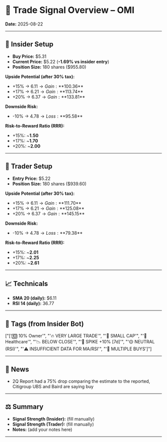 
# 📝 Trade Signal Overview – OMI

**Date:** 2025-08-22

---

## 👤 Insider Setup
- **Buy Price:** $5.31
- **Current Price:** $5.22 (**-1.69% vs insider entry**)
- **Position Size:** 180 shares ($955.80)

**Upside Potential (after 30% tax):**
- +15% → $6.11 → Gain: **$100.36**
- +17% → $6.21 → Gain: **$113.74**
- +20% → $6.37 → Gain: **$133.81**

**Downside Risk:**
- -10% → $4.78 → Loss: **$95.58**

**Risk-to-Reward Ratio (RRR):**
- +15%: ~**1.50**
- +17%: ~**1.70**
- +20%: ~**2.00**

---

## 💸 Trader Setup
- **Entry Price:** $5.22
- **Position Size:** 180 shares ($939.60)

**Upside Potential (after 30% tax):**
- +15% → $6.11 → Gain: **$111.70**
- +17% → $6.21 → Gain: **$125.08**
- +20% → $6.37 → Gain: **$145.15**

**Downside Risk:**
- -10% → $4.78 → Loss: **$79.38**

**Risk-to-Reward Ratio (RRR):**
- +15%: ~**2.01**
- +17%: ~**2.25**
- +20%: ~**2.61**

---

## 📈 Technicals
- **SMA 20 (daily):** $6.11
- **RSI 14 (daily):** 36.77

---

## 🧩 Tags (from Insider Bot)
["['🔟 10% Owner'", "'🔥 VERY LARGE TRADE'", "'🌱 SMALL CAP'", "'🏥 Healthcare'", "'📉 BELOW CLOSE'", "'🚀 SPIKE +10% [7d]'", "'🟡 NEUTRAL (RSI)'", "'⚠️ INSUFFICIENT DATA FOR MA/RSI'", "'🧩 MULTIPLE BUYS']"]

---

## 📢 News
- 2Q Report had a 75% drop comparing the estimate to the reported, Citigroup UBS and Baird are saying buy

---

## ⚖️ Summary
- **Signal Strength (Insider):** (fill manually)
- **Signal Strength (Trader):** (fill manually)
- **Notes:** (add your notes here)

---
